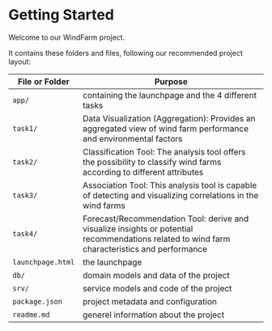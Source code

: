 # Getting Started

Welcome to our WindFarm project.
 
It contains these folders and files, following our recommended project layout:
 
File or Folder | Purpose
---------|----------
`app/` | containing the launchpage and the 4 different tasks
  `task1/` | Data Visualization (Aggregation): Provides an aggregated view of wind farm performance and  environmental factors
  `task2/` | Classification Tool: The analysis tool offers the possibility to classify wind farms according to different attributes
  `task3/` | Association Tool: This analysis tool is capable of detecting and visualizing correlations in the wind farms
  `task4/` | Forecast/Recommendation Tool: derive and visualize insights or potential recommendations related to wind farm characteristics and performance
  `launchpage.html` | the launchpage
`db/` |  domain models and data of the project
`srv/` | service models and code of the project
`package.json` | project metadata and configuration
`readme.md` | generel information about the project
